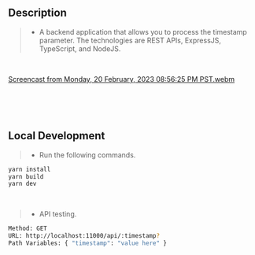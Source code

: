## Description
> - A backend application that allows you to process the timestamp parameter. The technologies
    are REST APIs, ExpressJS, TypeScript, and NodeJS.

<br />

[Screencast from Monday, 20 February, 2023 08:56:25 PM PST.webm](https://user-images.githubusercontent.com/69438999/220115409-cc0a439a-8540-474f-ab12-aba08633c494.webm)

<br />
<br />
<br />



## Local Development

> - Run the following commands.

```bash
yarn install
yarn build
yarn dev
```

<br />

> - API testing.

```bash
Method: GET
URL: http://localhost:11000/api/:timestamp?
Path Variables: { "timestamp": "value here" }
```
